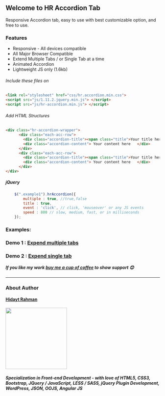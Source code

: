 ## Welcome to HR Accordion Tab

Responsive Accordion tab, easy to use with best customizable option, and free to use.

### Features
- Responsive  - All devices compatible
- All Major Browser Compatible
- Extend Multiple Tabs / or Single Tab at a time
- Animated Accordion
- Lightweight JS only (1.6kb)

###### Include these files on <head>
```html
<link rel="stylesheet" href="css/hr.accordion.min.css">
<script src="js/1.11.2.jquery.min.js"> </script>
<script src="js/hr-accordion.min.js"> </script>
```
###### Add HTML Structures
```html
<div class="hr-accordion-wrapper">
	  <div class="each-acc-row">
		<div class="accordion-title"><span class="title">Your title here</span></div>
		<div class="accordion-content"> Your content here	</div>
	  </div>
	  <div class="each-acc-row">
		<div class="accordion-title"><span class="title">Your title here</span></div>
		<div class="accordion-content"> Your content here	</div>
	  </div>
</div>
```
	
##### jQuery
```javascript
	$(".example1").hrAccordion({ 
		multiple : true, //true,false
		title : true,
		event : 'click', // click, 'mouseover' or any JS events
		speed : 800 // slow, medium, fast, or in milliseconds
	});
```


### Examples:

### Demo 1 : [Expend multiple tabs](https://hidaytrahman.github.io/hr-accordion-tab/examples/example-expend-multiple-tabs.html)

### Demo 2 : [Expend single tab](https://hidaytrahman.github.io/hr-accordion-tab/examples/example-expend-single-tab.html)

##### If you like my work [buy me a cup of coffee](https://www.paypal.me/hidaytrahman/3) to show support 😊
-----

### About Author
#### [Hidayt Rahman](https://hidaytrahman.github.io)
<img src="http://3.bp.blogspot.com/-P6zv8mcaGNg/VNmu3WS2jVI/AAAAAAAAAtI/TQWuAqRjoho/s1600/10636338_824524644274055_5472924459450144007_n.jpg" height="200">

##### Specialization in Front-end Development - with love of HTML5, CSS3, Bootstrap, JQuery / JavaScript, LESS / SASS, jQuery Plugin Development, WordPress, JSON, OOJS, Angular JS
